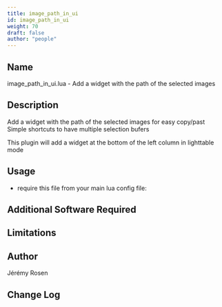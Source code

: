 ```yaml
---
title: image_path_in_ui
id: image_path_in_ui
weight: 70
draft: false
author: "people"
---
```


## Name

image_path_in_ui.lua - Add a widget with the path of the selected images

## Description

Add a widget with the path of the selected images for easy copy/past
Simple shortcuts to have multiple selection bufers

This plugin will add a widget at the bottom of the left column in lighttable mode

## Usage

* require this file from your main lua config file:

## Additional Software Required


## Limitations


## Author

Jérémy Rosen

## Change Log
